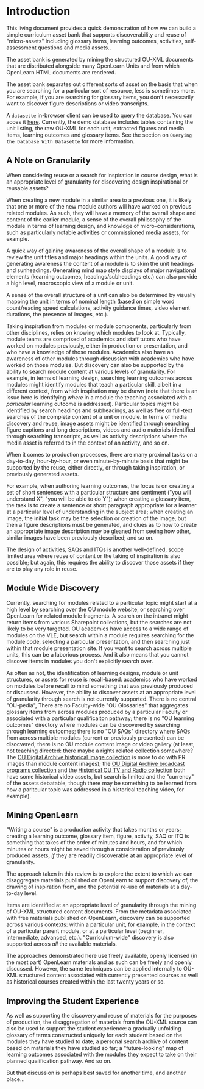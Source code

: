 <!-- #region -->
# Introduction

This living document provides a quick demonstration of how we can build a simple curriculum asset bank that supports discoverability and reuse of "micro-assets" including glossary items, learning outcomes, activities, self-assessment questions and media assets..

The asset bank is generated by mining the structured OU-XML documents that are distributed alongside many OpenLearn Units and from which OpenLearn HTML documents are rendered.

The asset bank separates out different sorts of asset on the basis that when you are searching for a particular sort of resource, less is sometimes more. For example, if you are searching for glossary items, you don't necessarily want to discover figure descriptions or video transcripts.


A `datasette` in-browser client can be used to query the database. You can acces it [here](https://lite.datasette.io/?url=https%3A%2F%2Fraw.githubusercontent.com%2FinnovationOUtside%2FopenlearnCurriculumAssets%2Fmain%2Fsrc%2Fopenlean_assets.db%3Fraw%3Dtrue#/openlean_assets). Currently, the demo database includes tables containing the unit listing, the raw OU-XML for each unit, extracted figures and media items, learning outcomes and glossary items. See the section on `Querying the Database With Datasette` for more information.
<!-- #endregion -->

## A Note on Granularity

When considering reuse or a search for inspiration in course design, what is an appropriate level of granularity for discovering design inspirational or reusable assets?

When creating a new module in a similar area to a previous one, it is likely that one or more of the new module authors will have worked on previous related modules. As such, they will have a memory of the overall shape and content of the earlier module, a sense of the overall philosophy of the module in terms of learning design, and knowldge of micro-considerations, such as particularly notable activities or commissioned media assets, for example.

A quick way of gaining awareness of the overall shape of a module is to review the unit titles and major headings within the units. A good way of generating awareness the content of a module is to skim the unit headings and sunheadings. Generating mind map style displays of major navigational elements (kearning outcomes, headings/subheadings etc.) can also provide a high level, macroscopic view of a module or unit. 

A sense of the overall structure of a unit can also be determined by visually mapping the unit in terms of nominal length (based on simple word count/reading speed calculations, activity guidance times, video element durations, the presence of images, etc.).

Taking inspiration from modules or module components, particularly from other disciplines, relies on knowing which modules to look at. Typically, module teams are comprised of academics and staff tutors who have worked on modules previously, either in production or presentation, and who have a knowledge of those modules. Academics also have an awareness of other modules through discussion with academics who have worked on those modules. But discovery can also be supported by the ability to search module content at various levels of granularity. For example, in terms of learning design, searching learning outcomes across modules might identify modules that teach a particular skill, albeit in a different context, from which inspiration may be drawn (note that there is an issue here is identifying *where* in a module the teaching associated with a *particular* learning outcome is addressed). Particular topics might be identified by search headings and subheadings, as well as free or full-text searches of the complete content of a unit or module. In terms of media discovery and reuse, image assets might be identified through searching figure captions and long descriptions, videos and audio materials identified through searching transcripts, as well as activity descriptions where the media asset is referred to in the context of an activity, and so on.

When it comes to production processes, there are many proximal tasks on a day-to-day, hour-by-hour, or even minute-by-minute basis that might be supported by the reuse, either directly, or through taking inspiration, or previously generated assets.

For example, when authoring learning outcomes, the focus is on creating a set of short sentences with a particular structure and sentiment ("you will understand X", "you will be able to do Y"); when creating a glossary item, the task is to create a sentence or short paragraph appropriate for a learner at a particular level of understanding in the subject area; when creating an image, the initial task may be the selection or creation of the image, but then a figure descriptions must be generated, and clues as to how to create an appropriate image description may be gleaned from seeing how other, similar images have been previously described; and so on.

The design of activities, SAQs and ITQs is another well-defined, scope limited area where reuse of content or the taking of inspiration is also possible; but again, this requires the ability to discover those assets if they are to play any role in reuse.


## Module Wide Discovery

Currently, searching for modules related to a particular topic might start at a high level by searching over the OU module website, or searching over OpenLearn for related module fragments. A search on the intranet might return items from various Sharepoint collections, but the searches are not likely to be very targeted. OU academics have access to a wide range of modules on the VLE, but search within a module requires searching for the module code, selecting a particular presentation, and then searching just within that module presentation site. If you want to search across multiple units, this can be a laborious process. And it also means that you cannot discover items in modules you don't explicitly search over.

As often as not, the identification of learning designs, module or unit structures, or assets for reuse is recall-based: academics who have worked on modules before recall to mind something that was previously produced or discussed. However, the ability to discover assets at an appropriate level of granularity through search is not currently supported. There is no central "OU-pedia", There are no Faculty-wide "OU Glossaries" that aggregates glossary items from across modules produced by a particular Faculty or associated with a particular qualificaiton pathway; there is no "OU learning outcomes" directory where modules can be discovered by searching through learning outcomes; there is no "OU SAQs" directory where SAQs from across multiple modules (current or previously presented) can be disocvered; there is no OU module content image or video gallery (at least, not teaching directed: there maybe a rights related collection somewhere? The [OU Digital Archive historical image collection](https://www.open.ac.uk/library/digital-archive/search/*:*/page1/fq=f_Member:collect:hi) is more to do with PR images than module content images); the [OU Digital Archive broadcast programs collection](https://www.open.ac.uk/library/digital-archive/collections/collect:oubbc/page1) and the [Historical OU TV and Radio collection](https://www.open.ac.uk/library/digital-archive/collections/collect:houtar/page1) both have some historical video assets, but search is limited and the "currency" of the assets debatable, though there may be something to be learned from how a paritcular topic was addressed in a historical teaching video, for example).

<!-- #region -->
## Mining OpenLearn

"Writing a course" is a production activity that takes months or years; creating a learning outcome, glossary item, figure, activity, SAQ or ITQ is something that takes of the order of minutes and hours, and for which minutes or hours might be saved through a consideration of previously produced assets, *if* they are readily discoverable at an appropriate level of granularity.

The approach taken in this review is to explore the extent to which we can disaggregate materials published on OpenLearn to support discovery of, the drawing of inspiration from, and the potential re-use of materials at a day-to-day level.

Items are identified at an appropriate level of granularity through the mining of OU-XML structured content documents. From the metadata associated with free materials published on OpenLearn, discovery can be supported across various contexts: within a particular unit, for example, in the context of a particular parent module, or at a particular level (beginner, intermediate, advanced, etc.). "Curriculum-wide" discovery is also supported across *all* the available materials.

The approaches demonstrated here use freely available, openly licensed (in the most part) OpenLearn materials and as such can be freely and openly discussed. However, the same techniques can be applied internally to OU-XML structured content associated with currently presented courses as well as historical courses created within the last twenty years or so.


## Improving the Student Experience

As well as supporting the discovery and reuse of materials for the purposes of production, the disaggregation of materials from the OU-XML source can also be used to support the student experience: a gradually unfolding glossary of terms constructed uniquely for each student based on the modules they have studied to date; a personal search archive of content based on materials they have studied so far; a "future-looking" map of learning outcomes associated with the modules they expect to take on their planned qualification pathway. And so on.

But that discussion is perhaps best saved for another time, and another place...
<!-- #endregion -->
